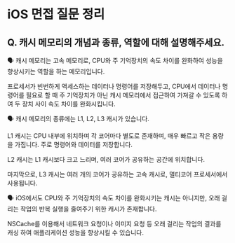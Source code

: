 # iOS 면접 질문 정리

## Q. 캐시 메모리의 개념과 종류, 역할에 대해 설명해주세요.

🗣️ 캐시 메모리는 고속 메모리로, CPU와 주 기억장치의 속도 차이를 완화하여 성능을 향상시키는 역할을 하는 메모리입니다.

프로세서가 빈번하게 액세스하는 데이터나 명령어를 저장해두고, CPU에서 데이터나 명령어를 필요로 할 때 주 기억장치가 아닌 캐시 메모리에서 접근하여 가져갈 수 있도록 하여 두 장치 사이 속도 차이를 완화시킵니다.

🗣️ 캐시 메모리의 종류에는 L1, L2, L3 캐시가 있습니다. 

L1 캐시는 CPU 내부에 위치하며 각 코어마다 별도로 존재하며, 매우 빠르고 작은 용량을 가집니다. 주로 명령어와 데이터를 저장합니다. 

L2 캐시는 L1 캐시보다 크고 느리며, 여러 코어가 공유하는 공간에 위치합니다. 

마지막으로, L3 캐시는 여러 개의 코어가 공유하는 고속 캐시로, 멀티코어 프로세서에서 사용됩니다.

🗣️ iOS에서도 CPU와 주 기억장치의 속도 차이를 완화시키는 캐시는 아니지만, 오래 걸리는 작업의 반복 실행을 줄여주기 위한 캐시가 존재합니다.

NSCache를 이용해서 네트워크 요청이나 이미지 요청 등 오래 걸리는 작업의 결과를 캐싱 하여 애플리케이션 성능을 향상시킬 수 있습니다.

